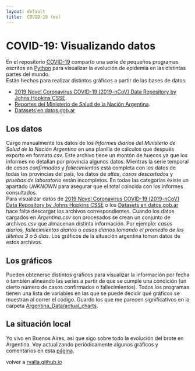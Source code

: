 ```yaml
---
layout: default
title:  COVID-19 (es)
---
```


# COVID-19: Visualizando datos

En el repositorio [COVID-19](https://github.com/rvalla/COVID-19) comparto una serie de pequeños programas
escritos en [Python](https://www.python.org/) para visualizar la evolución de epidemia en las distintas
partes del mundo.  
Están hechos para realizar distintos gráficos a partir de las bases de datos:
- [2019 Novel Coronavirus COVID-19 (2019-nCoV) Data Repository by Johns
Hopkins CSSE](https://github.com/CSSEGISandData/COVID-19).
- [Reportes del Ministerio de Salud de la Nación Argentina](https://www.argentina.gob.ar/coronavirus/informe-diario).
- [Datasets en datos.gob.ar](https://datos.gob.ar/dataset?q=covid)

## Los datos
Cargo manualmente los datos de los *Informes diarios del Ministerio de Salud de la Nación Argentina* en una
planilla de cálculos que después exporto en formato *csv*. Este archivo tiene un montón de huecos ya que
los informes no detallan por provincia algunos datos. Mientras la serie temporal de *casos confirmados* y
*fallecimientos* está completa con los datos de todas las provincias del país, los datos de *altas*,
*casos descartados* y *pruebas de laboratorio* están incompletos. En todas las categorías existe un apartado
*UNKNOWN* para asegurar que el total coincida con los informes consultados.  
Para visualizar datos de [2019 Novel Coronavirus COVID-19 (2019-nCoV) Data Repository by Johns
Hopkins CSSE](https://github.com/CSSEGISandData/COVID-19) o los
[Datasets en datos.gob.ar](https://datos.gob.ar/dataset?q=covid) hace falta descargar los archivos
correspondientes. Cuando los datos cargados en *Argentina.csv* son procesados se crean un conjunto de archivos
*csv* que almacenan distinta información. Por ejemplo: *casos diarios, fallecimientos diarios* o *casos diarios
tomando el promedio de los últimos 3 o 5 días*. Los gráficos de la situación argentina toman datos de estos
archivos.

## Los gráficos
Pueden obtenerse distintos gráficos para visualizar la información por fecha o también alineando las series
a partir de que se cumple una condición (un cierto número de casos confirmados o fallecimientos). Todos los
programas tienen una lista de variables en las que se puede decidir qué gráficos se muestran al correr el
código. Guardo los que me parecen significativos en la carpeta
[Argentina_Data/actual_charts](https://github.com/rvalla/COVID-19/tree/master/Argentina_Data/actual_charts).

## La situación local
Yo vivo en Buenos Aires, así que sigo sobre todo la evolución del brote en Argentina. Voy actualizando
periódicamente algunos gráficos y comentarios en esta [página](https://rvalla.github.io/es/covid19Arg_es/).

volver a [rvalla.github.io](https://rvalla.github.io)
